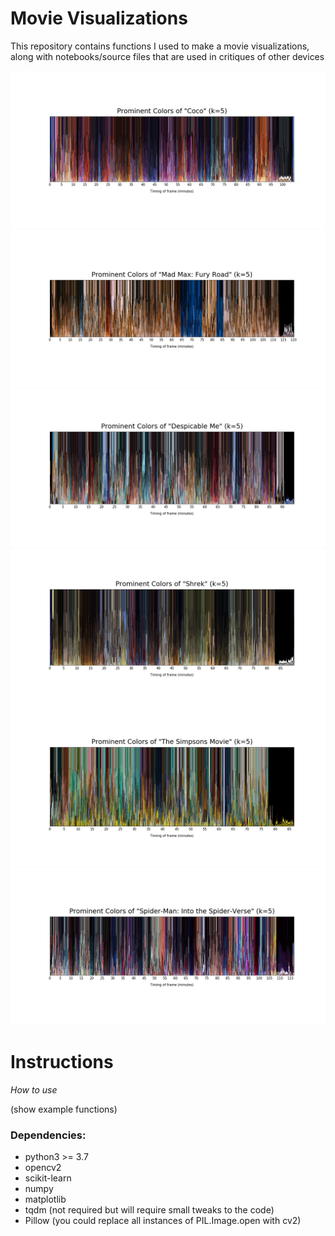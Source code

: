 # Movie Visualizations

This repository contains functions I used to make a movie visualizations, along with notebooks/source files that are used in critiques of other devices 

![visualizations1](final_figures/kmeans_color/k5/coco.png?raw=true)
![visualizations2](final_figures/kmeans_color/k5/madmax.png?raw=true)
![visualizations3](final_figures/kmeans_color/k5/minions.png?)
![visualizations4](final_figures/kmeans_color/k5/shrek.png?)
![visualizations5](final_figures/kmeans_color/k5/simpson.png?)
![visualizations6](final_figures/kmeans_color/k5/spiderman.png?)

# Instructions

*How to use*

(show example functions)


### Dependencies: 
- python3 >= 3.7
- opencv2
- scikit-learn
- numpy
- matplotlib
- tqdm (not required but will require small tweaks to the code)
- Pillow (you could replace all instances of PIL.Image.open with cv2)